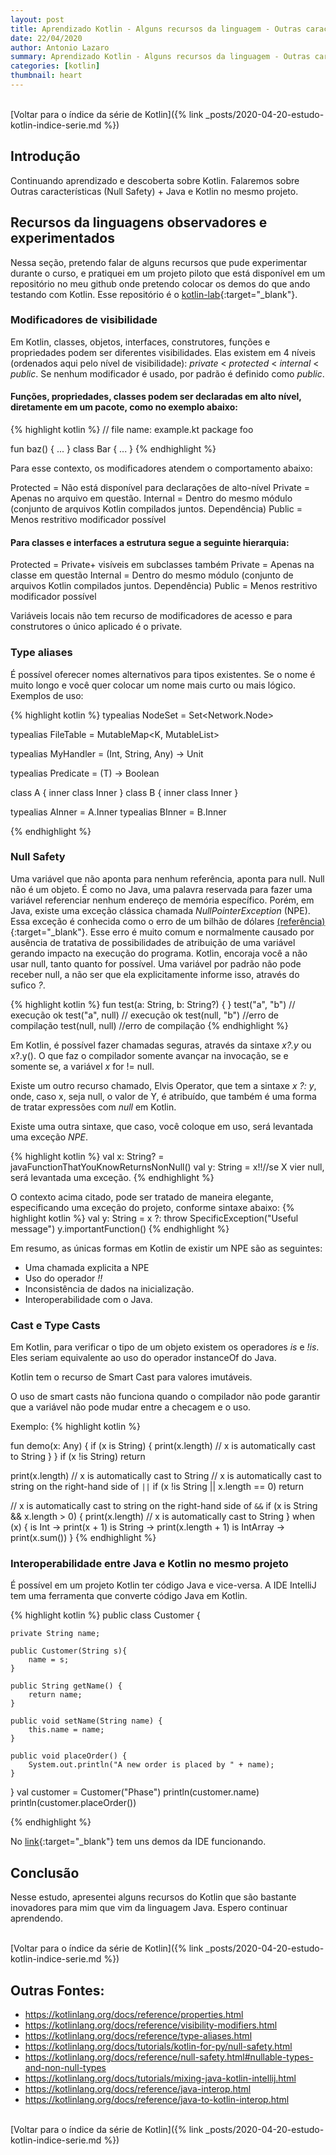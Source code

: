 ```yaml
---
layout: post
title: Aprendizado Kotlin - Alguns recursos da linguagem - Outras características (Null Safety) + Java e Kotlin no mesmo projeto
date: 22/04/2020
author: Antonio Lazaro
summary: Aprendizado Kotlin - Alguns recursos da linguagem - Outras características (Null Safety) + Java e Kotlin no mesmo projeto
categories: [kotlin]
thumbnail: heart
---
```


<br/>
[Voltar para o índice da série de Kotlin]({% link _posts/2020-04-20-estudo-kotlin-indice-serie.md %})

## Introdução

Continuando aprendizado e descoberta sobre Kotlin. Falaremos sobre Outras características (Null Safety) + Java e Kotlin no mesmo projeto.

## Recursos da linguagens observadores e experimentados

Nessa seção, pretendo falar de alguns recursos que pude experimentar durante o curso, e pratiquei em um projeto piloto que está disponível em um repositório no meu github onde pretendo colocar os demos do que ando testando com Kotlin. Esse repositório é o [kotlin-lab](https://github.com/antoniolazaro/kotlin-lab){:target="\_blank"}.

### Modificadores de visibilidade

Em Kotlin, classes, objetos, interfaces, construtores, funções e propriedades podem ser diferentes visibilidades. Elas existem em 4 níveis (ordenados aqui pelo nível de visibilidade): _private_ < _protected_ < _internal_ < _public_. Se nenhum modificador é usado, por padrão é definido como _public_.

#### Funções, propriedades, classes podem ser declaradas em alto nível, diretamente em um pacote, como no exemplo abaixo:

{% highlight kotlin %}
// file name: example.kt
package foo

fun baz() { ... }
class Bar { ... }
{% endhighlight %}

Para esse contexto, os modificadores atendem o comportamento abaixo:

Protected = Não está disponível para declarações de alto-nível
Private = Apenas no arquivo em questão.
Internal = Dentro do mesmo módulo (conjunto de arquivos Kotlin compilados juntos. Dependência)
Public = Menos restritivo modificador possível

#### Para classes e interfaces a estrutura segue a seguinte hierarquia:

Protected = Private+ visíveis em subclasses também
Private = Apenas na classe em questão
Internal = Dentro do mesmo módulo (conjunto de arquivos Kotlin compilados juntos. Dependência)
Public = Menos restritivo modificador possível

Variáveis locais não tem recurso de modificadores de acesso e para construtores o único aplicado é o private.

### Type aliases

É possível oferecer nomes alternativos para tipos existentes. Se o nome é muito longo e você quer colocar um nome mais curto ou mais lógico. Exemplos de uso:

{% highlight kotlin %}
typealias NodeSet = Set<Network.Node>

typealias FileTable<K> = MutableMap<K, MutableList<File>>

typealias MyHandler = (Int, String, Any) -> Unit

typealias Predicate<T> = (T) -> Boolean

class A {
inner class Inner
}
class B {
inner class Inner
}

typealias AInner = A.Inner
typealias BInner = B.Inner

{% endhighlight %}

### Null Safety

Uma variável que não aponta para nenhum referência, aponta para null. Null não é um objeto. É como no Java, uma palavra reservada para fazer uma variável referenciar nenhum endereço de memória específico. Porém, em Java, existe uma exceção clássica chamada _NullPointerException_ (NPE). Essa exceção é conhecida como o erro de um bilhão de dólares [(referência)](https://www.eximiaco.ms/pt/2019/11/30/como-c-esta-tentando-superar-um-erro-de-muito-mais-que-um-bilhao-de-dolares/){:target="\_blank"}. Esse erro é muito comum e normalmente causado por ausência de tratativa de possibilidades de atribuição de uma variável gerando impacto na execução do programa. Kotlin, encoraja você a não usar null, tanto quanto for possível. Uma variável por padrão não pode receber null, a não ser que ela explicitamente informe isso, através do sufico _?_.

{% highlight kotlin %}
fun test(a: String, b: String?) {
}
test("a", "b") // execução ok
test("a", null) // execução ok
test(null, "b") //erro de compilação
test(null, null) //erro de compilação
{% endhighlight %}

Em Kotlin, é possível fazer chamadas seguras, através da sintaxe _x?.y_ ou x?.y(). O que faz o compilador somente avançar na invocação, se e somente se, a variável _x_ for != null.

Existe um outro recurso chamado, Elvis Operator, que tem a sintaxe _x ?: y_, onde, caso x, seja null, o valor de Y, é atribuído, que também é uma forma de tratar expressões com _null_ em Kotlin.

Existe uma outra sintaxe, que caso, você coloque em uso, será levantada uma exceção _NPE_.

{% highlight kotlin %}
val x: String? = javaFunctionThatYouKnowReturnsNonNull()
val y: String = x!!//se X vier null, será levantada uma exceção.
{% endhighlight %}

O contexto acima citado, pode ser tratado de maneira elegante, especificando uma exceção do projeto, conforme sintaxe abaixo:
{% highlight kotlin %}
val y: String = x ?: throw SpecificException("Useful message")
y.importantFunction()
{% endhighlight %}

Em resumo, as únicas formas em Kotlin de existir um NPE são as seguintes:

- Uma chamada explicita a NPE
- Uso do operador _!!_
- Inconsistência de dados na inicialização.
- Interoperabilidade com o Java.

### Cast e Type Casts

Em Kotlin, para verificar o tipo de um objeto existem os operadores _is_ e _!is_. Eles seriam equivalente ao uso do operador instanceOf do Java.

Kotlin tem o recurso de Smart Cast para valores imutáveis.

O uso de smart casts não funciona quando o compilador não pode garantir que a variável não pode mudar entre a checagem e o uso.

Exemplo:
{% highlight kotlin %}

fun demo(x: Any) {
if (x is String) {
print(x.length) // x is automatically cast to String
}
}
if (x !is String) return

print(x.length) // x is automatically cast to String
// x is automatically cast to string on the right-hand side of `||`
if (x !is String || x.length == 0) return

// x is automatically cast to string on the right-hand side of `&&`
if (x is String && x.length > 0) {
print(x.length) // x is automatically cast to String
}
when (x) {
is Int -> print(x + 1)
is String -> print(x.length + 1)
is IntArray -> print(x.sum())
}
{% endhighlight %}

### Interoperabilidade entre Java e Kotlin no mesmo projeto

É possível em um projeto Kotlin ter código Java e vice-versa. A IDE IntelliJ tem uma ferramenta que converte código Java em Kotlin.

{% highlight kotlin %}
public class Customer {

    private String name;

    public Customer(String s){
        name = s;
    }

    public String getName() {
        return name;
    }

    public void setName(String name) {
        this.name = name;
    }

    public void placeOrder() {
        System.out.println("A new order is placed by " + name);
    }

}
val customer = Customer("Phase")
println(customer.name)
println(customer.placeOrder())

{% endhighlight %}

No [link](https://kotlinlang.org/docs/tutorials/mixing-java-kotlin-intellij.html){:target="\_blank"} tem uns demos da IDE funcionando.

## Conclusão

Nesse estudo, apresentei alguns recursos do Kotlin que são bastante inovadores para mim que vim da linguagem Java. Espero continuar aprendendo.

<br/>
[Voltar para o índice da série de Kotlin]({% link _posts/2020-04-20-estudo-kotlin-indice-serie.md %})

## Outras Fontes:

- https://kotlinlang.org/docs/reference/properties.html
- https://kotlinlang.org/docs/reference/visibility-modifiers.html
- https://kotlinlang.org/docs/reference/type-aliases.html
- https://kotlinlang.org/docs/tutorials/kotlin-for-py/null-safety.html
- https://kotlinlang.org/docs/reference/null-safety.html#nullable-types-and-non-null-types
- https://kotlinlang.org/docs/tutorials/mixing-java-kotlin-intellij.html
- https://kotlinlang.org/docs/reference/java-interop.html
- https://kotlinlang.org/docs/reference/java-to-kotlin-interop.html

<br/>
[Voltar para o índice da série de Kotlin]({% link _posts/2020-04-20-estudo-kotlin-indice-serie.md %})
